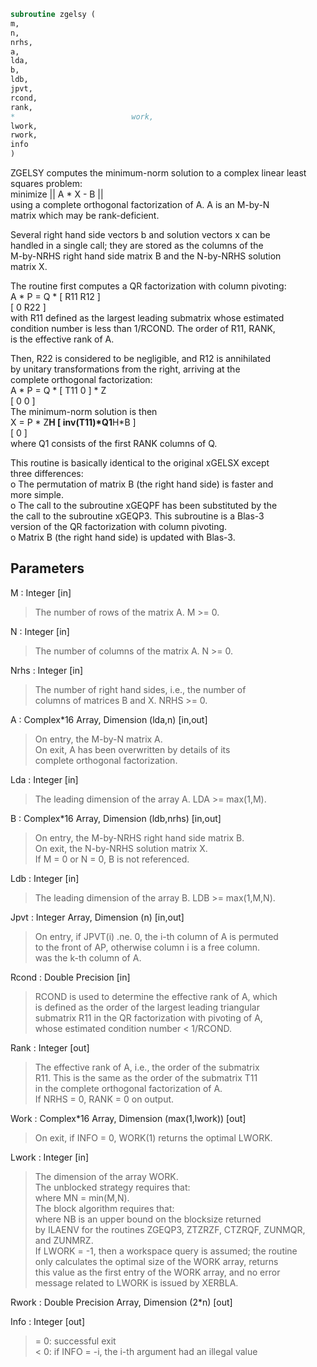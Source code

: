 ```fortran  
subroutine zgelsy (  
m,  
n,  
nrhs,  
a,  
lda,  
b,  
ldb,  
jpvt,  
rcond,  
rank,  
*                          work,  
lwork,  
rwork,  
info  
)  
```  
  
ZGELSY computes the minimum-norm solution to a complex linear least  
squares problem:  
minimize || A * X - B ||  
using a complete orthogonal factorization of A.  A is an M-by-N  
matrix which may be rank-deficient.  
  
Several right hand side vectors b and solution vectors x can be  
handled in a single call; they are stored as the columns of the  
M-by-NRHS right hand side matrix B and the N-by-NRHS solution  
matrix X.  
  
The routine first computes a QR factorization with column pivoting:  
A * P = Q * [ R11 R12 ]  
[  0  R22 ]  
with R11 defined as the largest leading submatrix whose estimated  
condition number is less than 1/RCOND.  The order of R11, RANK,  
is the effective rank of A.  
  
Then, R22 is considered to be negligible, and R12 is annihilated  
by unitary transformations from the right, arriving at the  
complete orthogonal factorization:  
A * P = Q * [ T11 0 ] * Z  
[  0  0 ]  
The minimum-norm solution is then  
X = P * Z**H [ inv(T11)*Q1**H*B ]  
[        0         ]  
where Q1 consists of the first RANK columns of Q.  
  
This routine is basically identical to the original xGELSX except  
three differences:  
o The permutation of matrix B (the right hand side) is faster and  
more simple.  
o The call to the subroutine xGEQPF has been substituted by the  
the call to the subroutine xGEQP3. This subroutine is a Blas-3  
version of the QR factorization with column pivoting.  
o Matrix B (the right hand side) is updated with Blas-3.  
  
## Parameters  
M : Integer [in]  
> The number of rows of the matrix A.  M >= 0.  
  
N : Integer [in]  
> The number of columns of the matrix A.  N >= 0.  
  
Nrhs : Integer [in]  
> The number of right hand sides, i.e., the number of  
> columns of matrices B and X. NRHS >= 0.  
  
A : Complex*16 Array, Dimension (lda,n) [in,out]  
> On entry, the M-by-N matrix A.  
> On exit, A has been overwritten by details of its  
> complete orthogonal factorization.  
  
Lda : Integer [in]  
> The leading dimension of the array A.  LDA >= max(1,M).  
  
B : Complex*16 Array, Dimension (ldb,nrhs) [in,out]  
> On entry, the M-by-NRHS right hand side matrix B.  
> On exit, the N-by-NRHS solution matrix X.  
> If M = 0 or N = 0, B is not referenced.  
  
Ldb : Integer [in]  
> The leading dimension of the array B. LDB >= max(1,M,N).  
  
Jpvt : Integer Array, Dimension (n) [in,out]  
> On entry, if JPVT(i) .ne. 0, the i-th column of A is permuted  
> to the front of AP, otherwise column i is a free column.  
> was the k-th column of A.  
  
Rcond : Double Precision [in]  
> RCOND is used to determine the effective rank of A, which  
> is defined as the order of the largest leading triangular  
> submatrix R11 in the QR factorization with pivoting of A,  
> whose estimated condition number < 1/RCOND.  
  
Rank : Integer [out]  
> The effective rank of A, i.e., the order of the submatrix  
> R11.  This is the same as the order of the submatrix T11  
> in the complete orthogonal factorization of A.  
> If NRHS = 0, RANK = 0 on output.  
  
Work : Complex*16 Array, Dimension (max(1,lwork)) [out]  
> On exit, if INFO = 0, WORK(1) returns the optimal LWORK.  
  
Lwork : Integer [in]  
> The dimension of the array WORK.  
> The unblocked strategy requires that:  
> where MN = min(M,N).  
> The block algorithm requires that:  
> where NB is an upper bound on the blocksize returned  
> by ILAENV for the routines ZGEQP3, ZTZRZF, CTZRQF, ZUNMQR,  
> and ZUNMRZ.  
> If LWORK = -1, then a workspace query is assumed; the routine  
> only calculates the optimal size of the WORK array, returns  
> this value as the first entry of the WORK array, and no error  
> message related to LWORK is issued by XERBLA.  
  
Rwork : Double Precision Array, Dimension (2*n) [out]  
  
Info : Integer [out]  
> = 0: successful exit  
> < 0: if INFO = -i, the i-th argument had an illegal value  
  
